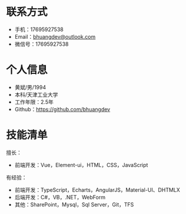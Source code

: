 # 联系方式
- 手机：17695927538
- Email：bhuangdev@outlook.com
- 微信号：17695927538


# 个人信息

 - 黄斌/男/1994 
 - 本科/天津工业大学
 - 工作年限：2.5年
 - Github：https://github.com/bhuangdev


# 技能清单

擅长：
- 前端开发：Vue，Element-ui，HTML，CSS，JavaScript

有经验：
- 前端开发：TypeScript，Echarts，AngularJS，Material-UI、DHTMLX
- 后端开发：C#，VB，.NET，WebForm
- 其他：SharePoint，Mysql，Sql Server，Git，TFS